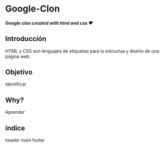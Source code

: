 # Google-Clon
##### Google clon created with html and css ♥ 

## Introducción
HTML y CSS son lenguajes de etiquetas para la estructua y diseño de una página web.
## Objetivo
Identificar 
## Why?
Aprender
## indice
header
main
footer
